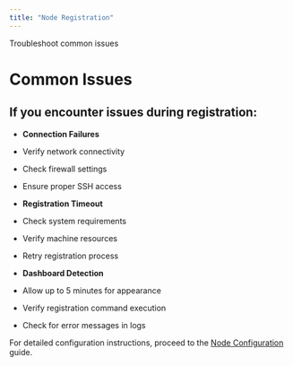 ```yaml
---
title: "Node Registration"
---
```


Troubleshoot common issues

# Common Issues

## If you encounter issues during registration:

* **Connection Failures**
* Verify network connectivity
* Check firewall settings
* Ensure proper SSH access

* **Registration Timeout**
* Check system requirements
* Verify machine resources
* Retry registration process

* **Dashboard Detection**
* Allow up to 5 minutes for appearance
* Verify registration command execution
* Check for error messages in logs
 

For detailed configuration instructions, proceed to the [Node Configuration](./node-configuration) guide.
